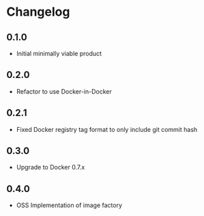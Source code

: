 # Changelog

## 0.1.0

+ Initial minimally viable product

## 0.2.0

+ Refactor to use Docker-in-Docker

## 0.2.1

+ Fixed Docker registry tag format to only include git commit hash

## 0.3.0

+ Upgrade to Docker 0.7.x

## 0.4.0

+ OSS Implementation of image factory